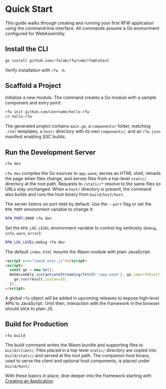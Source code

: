 # Quick Start

This guide walks through creating and running your first RFW application using the command‑line interface. All commands assume a Go environment configured for WebAssembly.

## Install the CLI

```bash
go install github.com/rfwlab/rfw/cmd/rfw@latest
```

Verify installation with `rfw -h`.

## Scaffold a Project

Initialize a new module. The command creates a Go module with a sample component and entry point:

```bash
rfw init github.com/username/hello-rfw
cd hello-rfw
```

The generated project contains `main.go`, a `components/` folder, matching `.rtml` templates, a `host/` directory with its own `components/`, and an `rfw.json` manifest enabling SSC builds.

## Run the Development Server

```bash
rfw dev
```

`rfw dev` compiles the Go sources to `app.wasm`, serves an HTML shell, reloads the page when files change, and serves files from a top-level `static/` directory at the root path. Requests to `/static/*` resolve to the same files so URLs stay unchanged. When a `host/` directory is present, the command also builds and runs the host binary from `build/host/host`.

The server listens on port `8080` by default. Use the `--port` flag or set the
`RFW_PORT` environment variable to change it:

```bash
RFW_PORT=3000 rfw dev
```

Set the `RFW_LOG_LEVEL` environment variable to control log verbosity
(`debug`, `info`, `warn`, `error`):

```bash
RFW_LOG_LEVEL=debug rfw dev
```

The default `index.html` mounts the Wasm module with plain JavaScript:

```html
<script src="/wasm_exec.js"></script>
<script>
  const go = new Go();
  WebAssembly.instantiateStreaming(fetch('/app.wasm'), go.importObject).then((result) => {
    go.run(result.instance);
  });
</script>
```

A global `rfw` object will be added in upcoming releases to expose high‑level APIs to JavaScript. Until then, interaction with the framework in the browser should stick to plain JS.

## Build for Production

```bash
rfw build
```

The build command writes the Wasm bundle and supporting files to `build/client/`. Files placed in a top-level `static/` directory are copied into `build/static/` and served at the root path.
The companion host binary, used to serve the client and optional host components, is placed under `build/host/`.

With these basics in place, dive deeper into the framework starting with [Creating an Application](../essentials/creating-application.md).
